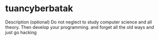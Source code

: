 # tuancyberbatak
Description (optional) Do not neglect to study computer science and all theory. Then develop your programming. and forget all the old ways and just go hacking
